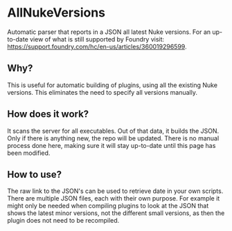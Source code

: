 # AllNukeVersions
Automatic parser that reports in a JSON all latest Nuke versions.
For an up-to-date view of what is still supported by Foundry visit: https://support.foundry.com/hc/en-us/articles/360019296599.

## Why?
This is useful for automatic building of plugins, using all the existing Nuke versions. This eliminates the need to specify all versions manually.

## How does it work?
It scans the server for all executables. Out of that data, it builds the JSON. Only if there is anything new, the repo will be updated.
There is no manual process done here, making sure it will stay up-to-date until this page has been modified.

## How to use?
The raw link to the JSON's can be used to retrieve date in your own scripts. There are multiple JSON files, each with their own purpose.
For example it might only be needed when compiling plugins to look at the JSON that shows the latest minor versions, not the different small versions, as then the plugin does not need to be recompiled.